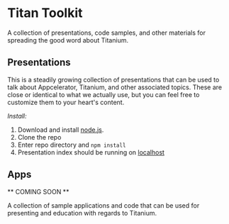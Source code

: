 # Titan ToolkitA collection of presentations, code samples, and other materials for spreading the good word about Titanium.## PresentationsThis is a steadily growing collection of presentations that can be used to talk about Appcelerator, Titanium, and other associated topics. These are close or identical to what we actually use, but you can feel free to customize them to your heart's content. *Install:*1. Download and install [node.js](http://nodejs.org).2. Clone the repo3. Enter repo directory and `npm install`4. Presentation index should be running on [localhost](http://localhost:3000/)## Apps** COMING SOON **A collection of sample applications and code that can be used for presenting and education with regards to Titanium.